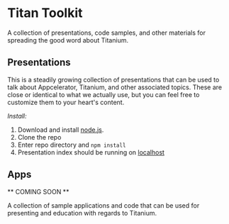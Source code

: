 # Titan ToolkitA collection of presentations, code samples, and other materials for spreading the good word about Titanium.## PresentationsThis is a steadily growing collection of presentations that can be used to talk about Appcelerator, Titanium, and other associated topics. These are close or identical to what we actually use, but you can feel free to customize them to your heart's content. *Install:*1. Download and install [node.js](http://nodejs.org).2. Clone the repo3. Enter repo directory and `npm install`4. Presentation index should be running on [localhost](http://localhost:3000/)## Apps** COMING SOON **A collection of sample applications and code that can be used for presenting and education with regards to Titanium.